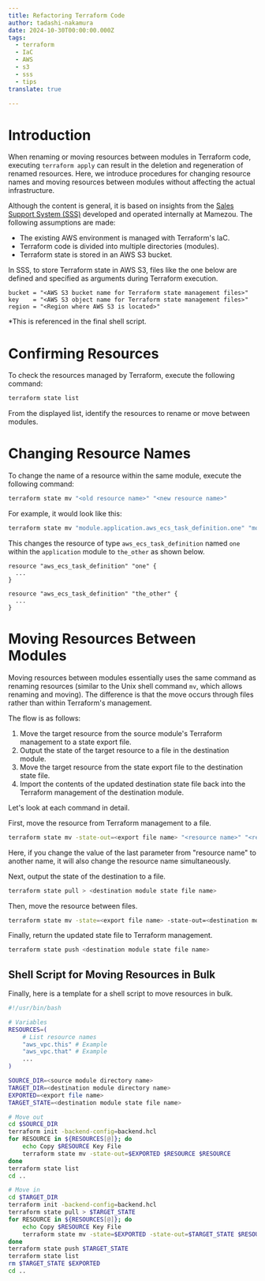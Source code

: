 ```yaml
---
title: Refactoring Terraform Code
author: tadashi-nakamura
date: 2024-10-30T00:00:00.000Z
tags:
  - terraform
  - IaC
  - AWS
  - s3
  - sss
  - tips
translate: true

---
```


# Introduction

When renaming or moving resources between modules in Terraform code, executing `terraform apply` can result in the deletion and regeneration of renamed resources. Here, we introduce procedures for changing resource names and moving resources between modules without affecting the actual infrastructure.

Although the content is general, it is based on insights from the [Sales Support System (SSS)](/in-house-project/sss/intro/) developed and operated internally at Mamezou. The following assumptions are made:

- The existing AWS environment is managed with Terraform's IaC.
- Terraform code is divided into multiple directories (modules).
- Terraform state is stored in an AWS S3 bucket.

In SSS, to store Terraform state in AWS S3, files like the one below are defined and specified as arguments during Terraform execution.

```terraform:backend.hcl
bucket = "<AWS S3 bucket name for Terraform state management files>"
key    = "<AWS S3 object name for Terraform state management files>"
region = "<Region where AWS S3 is located>"
```

*This is referenced in the final shell script.

# Confirming Resources

To check the resources managed by Terraform, execute the following command:

```bash
terraform state list
```

From the displayed list, identify the resources to rename or move between modules.

# Changing Resource Names

To change the name of a resource within the same module, execute the following command:

```bash
terraform state mv "<old resource name>" "<new resource name>"
```

For example, it would look like this:

```bash
terraform state mv "module.application.aws_ecs_task_definition.one" "module.application.aws_ecs_task_definition.the_other"
```

This changes the resource of type `aws_ecs_task_definition` named `one` within the `application` module to `the_other` as shown below.

```terraform:application/main.tf(before)
resource "aws_ecs_task_definition" "one" {
  ...
}
```

```terraform:application/main.tf(after)
resource "aws_ecs_task_definition" "the_other" {
  ...
}
```

# Moving Resources Between Modules

Moving resources between modules essentially uses the same command as renaming resources (similar to the Unix shell command `mv`, which allows renaming and moving). The difference is that the move occurs through files rather than within Terraform's management.

The flow is as follows:

1. Move the target resource from the source module's Terraform management to a state export file.
2. Output the state of the target resource to a file in the destination module.
3. Move the target resource from the state export file to the destination state file.
4. Import the contents of the updated destination state file back into the Terraform management of the destination module.

Let's look at each command in detail.

First, move the resource from Terraform management to a file.

```bash
terraform state mv -state-out=<export file name> "<resource name>" "<resource name>"
```

Here, if you change the value of the last parameter from "resource name" to another name, it will also change the resource name simultaneously.

Next, output the state of the destination to a file.

```bash
terraform state pull > <destination module state file name>
```

Then, move the resource between files.

```bash
terraform state mv -state=<export file name> -state-out=<destination module state file name> "<resource name>" "<resource name>"
```

Finally, return the updated state file to Terraform management.

```bash
terraform state push <destination module state file name>
```

## Shell Script for Moving Resources in Bulk

Finally, here is a template for a shell script to move resources in bulk.

```bash:move_resources.sh
#!/usr/bin/bash

# Variables
RESOURCES=(
    # List resource names
    "aws_vpc.this" # Example
    "aws_vpc.that" # Example
    ...
)

SOURCE_DIR=<source module directory name>
TARGET_DIR=<destination module directory name>
EXPORTED=<export file name>
TARGET_STATE=<destination module state file name>

# Move out
cd $SOURCE_DIR
terraform init -backend-config=backend.hcl
for RESOURCE in ${RESOURCES[@]}; do
    echo Copy $RESOURCE Key File
    terraform state mv -state-out=$EXPORTED $RESOURCE $RESOURCE
done
terraform state list
cd ..

# Move in
cd $TARGET_DIR
terraform init -backend-config=backend.hcl
terraform state pull > $TARGET_STATE
for RESOURCE in ${RESOURCES[@]}; do
    echo Copy $RESOURCE Key File
    terraform state mv -state=$EXPORTED -state-out=$TARGET_STATE $RESOURCE $RESOURCE
done
terraform state push $TARGET_STATE
terraform state list
rm $TARGET_STATE $EXPORTED
cd ..
```

